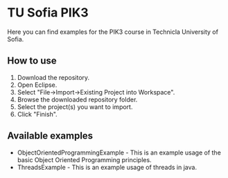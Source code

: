 # TU Sofia PIK3

Here you can find examples for the PIK3 course in Technicla University of Sofia.

## How to use
1. Download the repository.
1. Open Eclipse.
1. Select "File->Import->Existing Project into Workspace".
1. Browse the downloaded repository folder.
1. Select the project(s) you want to import.
1. Click "Finish".

## Available examples
* ObjectOrientedProgrammingExample - This is an example usage of the basic Object Oriented Programming principles.
* ThreadsExample - This is an example usage of threads in java.


